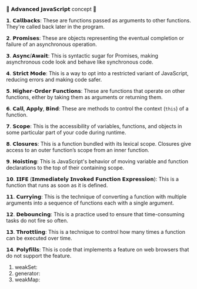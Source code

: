 🚀 𝗔𝗱𝘃𝗮𝗻𝗰𝗲𝗱 𝗝𝗮𝘃𝗮𝗦𝗰𝗿𝗶𝗽𝘁 concept 🚀

𝟭. 𝗖𝗮𝗹𝗹𝗯𝗮𝗰𝗸𝘀: These are functions passed as arguments to other functions. They're called back later in the program.

𝟮. 𝗣𝗿𝗼𝗺𝗶𝘀𝗲𝘀: These are objects representing the eventual completion or failure of an asynchronous operation.

𝟯. 𝗔𝘀𝘆𝗻𝗰/𝗔𝘄𝗮𝗶𝘁: This is syntactic sugar for Promises, making asynchronous code look and behave like synchronous code.

𝟰. 𝗦𝘁𝗿𝗶𝗰𝘁 𝗠𝗼𝗱𝗲: This is a way to opt into a restricted variant of JavaScript, reducing errors and making code safer.

𝟱. 𝗛𝗶𝗴𝗵𝗲𝗿-𝗢𝗿𝗱𝗲𝗿 𝗙𝘂𝗻𝗰𝘁𝗶𝗼𝗻𝘀: These are functions that operate on other functions, either by taking them as arguments or returning them.

𝟲. 𝗖𝗮𝗹𝗹, 𝗔𝗽𝗽𝗹𝘆, 𝗕𝗶𝗻𝗱: These are methods to control the context (`this`) of a function.

𝟳. 𝗦𝗰𝗼𝗽𝗲: This is the accessibility of variables, functions, and objects in some particular part of your code during runtime.

𝟴. 𝗖𝗹𝗼𝘀𝘂𝗿𝗲𝘀: This is a function bundled with its lexical scope. Closures give access to an outer function’s scope from an inner function.

𝟵. 𝗛𝗼𝗶𝘀𝘁𝗶𝗻𝗴: This is JavaScript's behavior of moving variable and function declarations to the top of their containing scope.

𝟭𝟬. 𝗜𝗜𝗙𝗘 (𝗜𝗺𝗺𝗲𝗱𝗶𝗮𝘁𝗲𝗹𝘆 𝗜𝗻𝘃𝗼𝗸𝗲𝗱 𝗙𝘂𝗻𝗰𝘁𝗶𝗼𝗻 𝗘𝘅𝗽𝗿𝗲𝘀𝘀𝗶𝗼𝗻): This is a function that runs as soon as it is defined.

𝟭𝟭. 𝗖𝘂𝗿𝗿𝘆𝗶𝗻𝗴: This is the technique of converting a function with multiple arguments into a sequence of functions each with a single argument.

𝟭𝟮. 𝗗𝗲𝗯𝗼𝘂𝗻𝗰𝗶𝗻𝗴: This is a practice used to ensure that time-consuming tasks do not fire so often.

𝟭𝟯. 𝗧𝗵𝗿𝗼𝘁𝘁𝗹𝗶𝗻𝗴: This is a technique to control how many times a function can be executed over time.

𝟭𝟰. 𝗣𝗼𝗹𝘆𝗳𝗶𝗹𝗹𝘀: This is code that implements a feature on web browsers that do not support the feature.

1.  weakSet:
2.  generator:
3.  weakMap:

